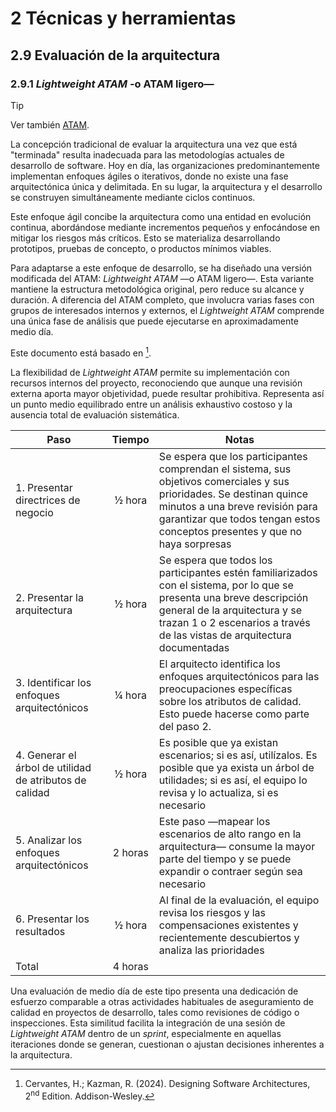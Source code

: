 
# 2 Técnicas y herramientas

## 2.9 Evaluación de la arquitectura

### 2.9.1 *Lightweight ATAM* -o ATAM ligero—

> [!TIP]
> Ver también [ATAM](./2_9_1_ATAM.md).

La concepción tradicional de evaluar la arquitectura una vez que está
"terminada" resulta inadecuada para las metodologías actuales de desarrollo de
software. Hoy en día, las organizaciones predominantemente implementan enfoques
ágiles o iterativos, donde no existe una fase arquitectónica única y delimitada.
En su lugar, la arquitectura y el desarrollo se construyen simultáneamente
mediante ciclos continuos.

Este enfoque ágil concibe la arquitectura como una entidad en evolución
continua, abordándose mediante incrementos pequeños y enfocándose en mitigar los
riesgos más críticos. Esto se materializa desarrollando prototipos, pruebas de
concepto, o productos mínimos viables.

Para adaptarse a este enfoque de desarrollo, se ha diseñado una versión
modificada del ATAM: *Lightweight ATAM* —o ATAM ligero—. Esta variante mantiene
la estructura metodológica original, pero reduce su alcance y duración. A
diferencia del ATAM completo, que involucra varias fases con grupos de
interesados internos y externos, el *Lightweight ATAM* comprende una única fase
de análisis que puede ejecutarse en aproximadamente medio día.

Este documento está basado en [^1].

[^1]: Cervantes, H.; Kazman, R. (2024). Designing Software Architectures,
    2<sup>nd</sup> Edition. Addison-Wesley.

La flexibilidad de *Lightweight ATAM* permite su implementación con recursos
internos del proyecto, reconociendo que aunque una revisión externa aporta mayor
objetividad, puede resultar prohibitiva. Representa así un punto medio
equilibrado entre un análisis exhaustivo costoso y la ausencia total de
evaluación sistemática.

| Paso | Tiempo | Notas|
| ---- | :----: | ---- |
| 1. Presentar directrices de negocio | ½ hora | Se espera que los participantes comprendan el sistema, sus objetivos comerciales y sus prioridades. Se destinan quince minutos a una breve revisión para garantizar que todos tengan estos conceptos presentes y que no haya sorpresas |
| 2. Presentar la arquitectura | ½ hora | Se espera que todos los participantes estén familiarizados con el sistema, por lo que se presenta una breve descripción general de la arquitectura y se trazan 1 o 2 escenarios a través de las vistas de arquitectura documentadas |
| 3. Identificar los enfoques arquitectónicos | ¼ hora | El arquitecto identifica los enfoques arquitectónicos para las preocupaciones específicas sobre los atributos de calidad. Esto puede hacerse como parte del paso 2. |
| 4. Generar el árbol de utilidad de atributos de calidad | ½ hora |  Es posible que ya existan escenarios; si es así, utilízalos. Es posible que ya exista un árbol de utilidades; si es así, el equipo lo revisa y lo actualiza, si es necesario |
| 5. Analizar los enfoques arquitectónicos | 2 horas | Este paso —mapear los escenarios de alto rango en la arquitectura— consume la mayor parte del tiempo y se puede expandir o contraer según sea necesario |
| 6. Presentar los resultados | ½ hora | Al final de la evaluación, el equipo revisa los riesgos y las compensaciones existentes y recientemente descubiertos y analiza las prioridades |
| Total | 4 horas| |

Una evaluación de medio día de este tipo presenta una dedicación de esfuerzo
comparable a otras actividades habituales de aseguramiento de calidad en
proyectos de desarrollo, tales como revisiones de código o inspecciones. Esta
similitud facilita la integración de una sesión de *Lightweight ATAM* dentro de
un *sprint*, especialmente en aquellas iteraciones donde se generan, cuestionan
o ajustan decisiones inherentes a la arquitectura.
